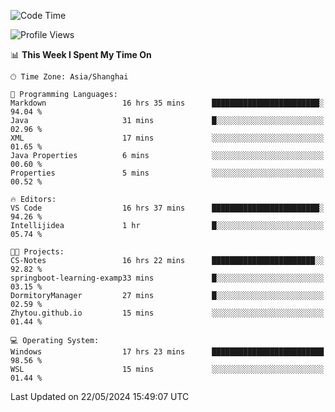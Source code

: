 <!--START_SECTION:waka-->
![Code Time](http://img.shields.io/badge/Code%20Time-1%2C709%20hrs%2051%20mins-blue)

![Profile Views](http://img.shields.io/badge/Profile%20Views-1-blue)

📊 **This Week I Spent My Time On** 

```text
🕑︎ Time Zone: Asia/Shanghai

💬 Programming Languages: 
Markdown                 16 hrs 35 mins      ████████████████████████░   94.04 % 
Java                     31 mins             █░░░░░░░░░░░░░░░░░░░░░░░░   02.96 % 
XML                      17 mins             ░░░░░░░░░░░░░░░░░░░░░░░░░   01.65 % 
Java Properties          6 mins              ░░░░░░░░░░░░░░░░░░░░░░░░░   00.60 % 
Properties               5 mins              ░░░░░░░░░░░░░░░░░░░░░░░░░   00.52 % 

🔥 Editors: 
VS Code                  16 hrs 37 mins      ████████████████████████░   94.26 % 
Intellijidea             1 hr                █░░░░░░░░░░░░░░░░░░░░░░░░   05.74 % 

🐱‍💻 Projects: 
CS-Notes                 16 hrs 22 mins      ███████████████████████░░   92.82 % 
springboot-learning-examp33 mins             █░░░░░░░░░░░░░░░░░░░░░░░░   03.15 % 
DormitoryManager         27 mins             █░░░░░░░░░░░░░░░░░░░░░░░░   02.59 % 
Zhytou.github.io         15 mins             ░░░░░░░░░░░░░░░░░░░░░░░░░   01.44 % 

💻 Operating System: 
Windows                  17 hrs 23 mins      █████████████████████████   98.56 % 
WSL                      15 mins             ░░░░░░░░░░░░░░░░░░░░░░░░░   01.44 % 
```


 Last Updated on 22/05/2024 15:49:07 UTC
<!--END_SECTION:waka-->